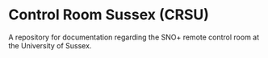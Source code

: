 # Control Room Sussex (CRSU)
A repository for documentation regarding the SNO+ remote control room at the University of Sussex.
